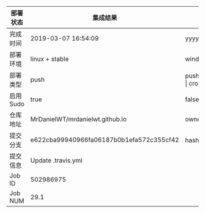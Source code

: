 部署状态 | 集成结果 | 参考值
---|---|---
完成时间 | 2019-03-07 16:54:09 | yyyy-mm-dd hh:mm:ss
部署环境 | linux + stable | window \| linux + stable
部署类型 | push | push \| pull_request \| api \| cron
启用Sudo | true | false \| true
仓库地址 | MrDanielWT/mrdanielwt.github.io | owner_name/repo_name
提交分支 | e622cba99940966fa06187b0b1efa572c355cf42 | hash 16位
提交信息 | Update .travis.yml |
Job ID   | 502986975 |
Job NUM  | 29.1 |
